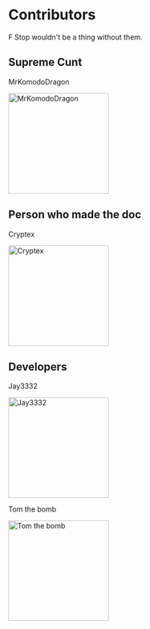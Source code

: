 # Contributors

F Stop wouldn't be a thing without them.

## Supreme Cunt
MrKomodoDragon


<img src="https://cdn.discordapp.com/attachments/855162325077458975/855288359080165386/693987130036453398.png" alt="MrKomodoDragon" style="height: 200px; width:200px;"/>


## Person who made the doc
Cryptex


<img src="https://cdn.discordapp.com/attachments/855162325077458975/855288587623989248/590323594744168494.png" alt="Cryptex" style="height: 200px; width:200px;"/>


## Developers
Jay3332

<img src="https://cdn.discordapp.com/attachments/855162325077458975/855288813202833448/414556245178056706.gif" alt="Jay3332" style="height: 200px; width:200px;"/>


Tom the bomb


<img src="https://cdn.discordapp.com/attachments/855162325077458975/855289009260855296/522524473447153695.gif" alt="Tom the bomb" style="height: 200px; width:200px;"/>